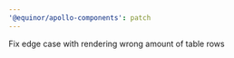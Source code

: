 ```yaml
---
'@equinor/apollo-components': patch
---
```


Fix edge case with rendering wrong amount of table rows

